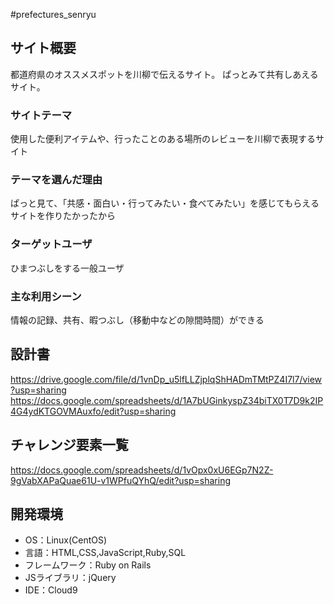 #prefectures_senryu

## サイト概要
都道府県のオススメスポットを川柳で伝えるサイト。
ぱっとみて共有しあえるサイト。

### サイトテーマ
使用した便利アイテムや、行ったことのある場所のレビューを川柳で表現するサイト

### テーマを選んだ理由
ぱっと見て、「共感・面白い・行ってみたい・食べてみたい」を感じてもらえるサイトを作りたかったから

### ターゲットユーザ
ひまつぶしをする一般ユーザ

### 主な利用シーン
情報の記録、共有、暇つぶし（移動中などの隙間時間）ができる

## 設計書
https://drive.google.com/file/d/1vnDp_u5lfLLZjplqShHADmTMtPZ4I7l7/view?usp=sharing
https://docs.google.com/spreadsheets/d/1A7bUGinkyspZ34biTX0T7D9k2IP4G4ydKTGOVMAuxfo/edit?usp=sharing


## チャレンジ要素一覧
https://docs.google.com/spreadsheets/d/1vOpx0xU6EGp7N2Z-9gVabXAPaQuae61U-v1WPfuQYhQ/edit?usp=sharing

## 開発環境
- OS：Linux(CentOS)
- 言語：HTML,CSS,JavaScript,Ruby,SQL
- フレームワーク：Ruby on Rails
- JSライブラリ：jQuery
- IDE：Cloud9
